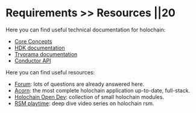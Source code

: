 # Requirements >> Resources ||20

Here you can find useful technical documentation for holochain:

- [Core Concepts](https://developer.holochain.org/docs/concepts/)
- [HDK documentation](https://developer.holochain.org/rustdoc/hdk3/)
- [Tryorama documentation](https://github.com/holochain/tryorama)
- [Conductor API](https://github.com/holochain/holochain-conductor-api)

Here you can find useful resources:

- [Forum](https://forum.holochain.org): lots of questions are already answered here.
- [Acorn](https://github.com/h-be/acorn-hc): the most complete holochain application up-to-date, full-stack.
- [Holochain Open Dev](https://github.com/holochain-open-dev): collection of small holochain modules.
- [RSM playtime](https://www.youtube.com/watch?v=u6iUg1BVzsY&list=PLOuXrtFJO6zWNK41Wgv62v5ju5CP3FbOT): deep dive video series on holochain rsm.
